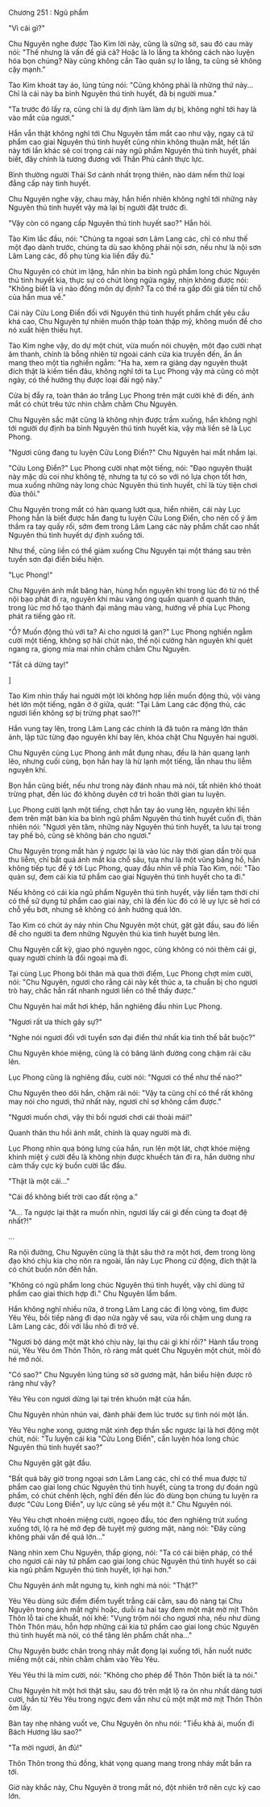 




Chương 251 : Ngũ phẩm


"Vì cái gì?"

Chu Nguyên nghe được Tào Kim lời này, cũng là sững sờ, sau đó cau mày nói: "Thế nhưng là vấn đề giá cả? Hoặc là lo lắng ta không cách nào luyện hóa bọn chúng? Này cũng không cần Tào quản sự lo lắng, ta cũng sẽ không cậy mạnh."

Tào Kim khoát tay áo, lúng túng nói: "Cũng không phải là những thứ này... Chỉ là cái này ba bình Nguyên thú tinh huyết, đã bị người mua."

"Ta trước đó lấy ra, cũng chỉ là dự định làm làm dự bị, không nghĩ tới hay là vào mắt của ngươi."

Hắn vẫn thật không nghĩ tới Chu Nguyên tầm mắt cao như vậy, ngay cả tứ phẩm cao giai Nguyên thú tinh huyết cũng nhìn không thuận mắt, hết lần này tới lần khác sẽ coi trọng cái này ngũ phẩm Nguyên thú tinh huyết, phải biết, đây chính là tương đương với Thần Phủ cảnh thực lực.

Bình thường người Thái Sơ cảnh nhất trọng thiên, nào dám nếm thử loại đẳng cấp này tinh huyết.

Chu Nguyên nghe vậy, chau mày, hắn hiển nhiên không nghĩ tới những này Nguyên thú tinh huyết vậy mà lại bị người đặt trước đi.

"Vậy còn có ngang cấp Nguyên thú tinh huyết sao?" Hắn hỏi.

Tào Kim lắc đầu, nói: "Chúng ta ngoại sơn Lâm Lang các, chỉ có như thế một đạo dành trước, chúng ta dù sao không phải nội sơn, nếu như là nội sơn Lâm Lang các, đồ phụ tùng kia liền đầy đủ."

Chu Nguyên có chút im lặng, hắn nhìn ba bình ngũ phẩm long chúc Nguyên thú tinh huyết kia, thực sự có chút lòng ngứa ngáy, nhịn không được nói: "Không biết là vị nào đồng môn dự định? Ta có thể ra gấp đôi giá tiền từ chỗ của hắn mua về."

Cái này Cửu Long Điển đối với Nguyên thú tinh huyết phẩm chất yêu cầu khá cao, Chu Nguyên tự nhiên muốn thập toàn thập mỹ, không muốn để cho nó xuất hiện thiếu hụt.

Tào Kim nghe vậy, do dự một chút, vừa muốn nói chuyện, một đạo cười nhạt âm thanh, chính là bỗng nhiên từ ngoài cánh cửa kia truyền đến, ẩn ẩn mang theo một tia nghiền ngẫm: "Ha ha, xem ra giảng dạy nguyên thuật đích thật là kiếm tiền đâu, không nghĩ tới ta Lục Phong vậy mà cũng có một ngày, có thể hưởng thụ được loại đãi ngộ này."

Cửa bị đẩy ra, toàn thân áo trắng Lục Phong trên mặt cười khẽ đi đến, ánh mắt có chút trêu tức nhìn chằm chằm Chu Nguyên.

Chu Nguyên sắc mặt cũng là không nhịn được trầm xuống, hắn không nghĩ tới người dự định ba bình Nguyên thú tinh huyết kia, vậy mà liền sẽ là Lục Phong.

"Ngươi cũng đang tu luyện Cửu Long Điển?" Chu Nguyên hai mắt nhắm lại.

"Cửu Long Điển?" Lục Phong cười nhạt một tiếng, nói: "Đạo nguyên thuật này mặc dù coi như không tệ, nhưng ta tự có so với nó lựa chọn tốt hơn, mua xuống những này long chúc Nguyên thú tinh huyết, chỉ là tùy tiện chơi đùa thôi."

Chu Nguyên trong mắt có hàn quang lướt qua, hiển nhiên, cái này Lục Phong hẳn là biết được hắn đang tu luyện Cửu Long Điển, cho nên cố ý âm thầm ra tay quấy rối, sớm đem trong Lâm Lang các này phẩm chất cao nhất Nguyên thú tinh huyết dự định xuống tới.

Như thế, cũng liền có thể giảm xuống Chu Nguyên tại một tháng sau trên tuyển sơn đại điển biểu hiện.

"Lục Phong!"

Chu Nguyên ánh mắt băng hàn, hùng hồn nguyên khí trong lúc đó từ nó thể nội bạo phát đi ra, nguyên khí màu vàng óng quấn quanh ở quanh thân, trong lúc mơ hồ tạo thành đại mãng màu vàng, hướng về phía Lục Phong phát ra tiếng gào rít.

"Ồ? Muốn động thủ với ta? Ai cho ngươi lá gan?" Lục Phong nghiền ngẫm cười một tiếng, không sợ hãi chút nào, thể nội cường hãn nguyên khí quét ngang ra, giọng mỉa mai nhìn chằm chằm Chu Nguyên.

"Tất cả dừng tay!"

]

Tào Kim nhìn thấy hai người một lời không hợp liền muốn động thủ, vội vàng hét lớn một tiếng, ngăn ở ở giữa, quát: "Tại Lâm Lang các động thủ, các ngươi liền không sợ bị trừng phạt sao?!"

Hắn vung tay lên, trong Lâm Lang các chính là đã tuôn ra mảng lớn thân ảnh, lập tức từng đạo nguyên khí bay lên, khóa chặt Chu Nguyên hai người.

Chu Nguyên cùng Lục Phong ánh mắt đụng nhau, đều là hàn quang lạnh lẽo, nhưng cuối cùng, bọn hắn hay là hừ lạnh một tiếng, lẫn nhau thu liễm nguyên khí.

Bọn hắn cũng biết, nếu như trong này đánh nhau mà nói, tất nhiên khó thoát trừng phạt, đến lúc đó không duyên cớ trì hoãn thời gian tu luyện.

Lục Phong cười lạnh một tiếng, chợt hắn tay áo vung lên, nguyên khí liền đem trên mặt bàn kia ba bình ngũ phẩm Nguyên thú tinh huyết cuốn đi, thản nhiên nói: "Ngươi yên tâm, những này Nguyên thú tinh huyết, ta lưu tại trong tay phế bỏ, cũng sẽ không bán cho ngươi."

Chu Nguyên trong mắt hàn ý ngược lại là vào lúc này thời gian dần trôi qua thu liễm, chỉ bất quá ánh mắt kia chỗ sâu, tựa như là một vũng băng hồ, hắn không tiếp tục để ý tới Lục Phong, quay đầu nhìn về phía Tào Kim, nói: "Tào quản sự, đem cái kia tứ phẩm cao giai Nguyên thú tinh huyết cho ta đi."

Nếu không có cái kia ngũ phẩm Nguyên thú tinh huyết, vậy liền tạm thời chỉ có thể sử dụng tứ phẩm cao giai này, chỉ là đến lúc đó có lẽ uy lực sẽ hơi có chỗ yếu bớt, nhưng sẽ không có ảnh hưởng quá lớn.

Tào Kim có chút áy náy nhìn Chu Nguyên một chút, gật gật đầu, sau đó liền để cho người ta đem những Nguyên thú kia tinh huyết bưng lên.

Chu Nguyên cất kỹ, giao phó nguyên ngọc, cũng không có nói thêm cái gì, quay người chính là đối ngoại mà đi.

Tại cùng Lục Phong bôi thân mà qua thời điểm, Lục Phong chợt mỉm cười, nói: "Chu Nguyên, ngươi cho rằng cái này kết thúc a, ta chuẩn bị cho ngươi trò hay, chắc hẳn rất nhanh ngươi liền có thể thấy được."

Chu Nguyên hai mắt hơi khép, hắn nghiêng đầu nhìn Lục Phong.

"Ngươi rất ưa thích gây sự?"

"Nghe nói ngươi đối với tuyển sơn đại điển thứ nhất kia tình thế bắt buộc?"

Chu Nguyên khóe miệng, cũng là có băng lãnh đường cong chậm rãi câu lên.

Lục Phong cũng là nghiêng đầu, cười nói: "Ngươi có thể như thế nào?"

Chu Nguyên theo dõi hắn, chậm rãi nói: "Vậy ta cũng chỉ có thể rất không may nói cho ngươi, thứ nhất này, ngươi chỉ sợ không cầm được."

"Ngươi muốn chơi, vậy thì bồi ngươi chơi cái thoải mái!"

Quanh thân thu hồi ánh mắt, chính là quay người mà đi.

Lục Phong nhìn qua bóng lưng của hắn, run lên một lát, chợt khóe miệng khinh miệt ý cười đều là không nhịn được khuếch tán đi ra, hắn dường như cảm thấy cực kỳ buồn cười lắc đầu.

"Thật là một cái..."

"Cái đồ không biết trời cao đất rộng a."

"A... Ta ngược lại thật ra muốn nhìn, ngươi lấy cái gì đến cùng ta đoạt đệ nhất?!"

...

Ra nội đường, Chu Nguyên cũng là thật sâu thở ra một hơi, đem trong lòng đạo khó chịu kia cho nôn ra ngoài, lần này Lục Phong cử động, đích thật là có chút buồn nôn đến hắn.

"Không có ngũ phẩm long chúc Nguyên thú tinh huyết, vậy chỉ dùng tứ phẩm cao giai thích hợp đi." Chu Nguyên lẩm bẩm.

Hắn không nghĩ nhiều nữa, ở trong Lâm Lang các đi lòng vòng, tìm được Yêu Yêu, bồi tiếp nàng đi dạo nửa ngày về sau, vừa rồi chậm ung dung ra Lâm Lang các, đối với lầu nhỏ đi trở về.

"Ngươi bộ dáng một mặt khó chịu này, lại thụ cái gì khí rồi?" Hành tẩu trong núi, Yêu Yêu ôm Thôn Thôn, rõ ràng mắt quét Chu Nguyên một chút, môi đỏ hé mở nói.

"Có sao?" Chu Nguyên lúng túng sờ sờ gương mặt, hắn biểu hiện được rõ ràng như vậy?

Yêu Yêu con ngươi dừng lại tại trên khuôn mặt của hắn.

Chu Nguyên nhún nhún vai, đành phải đem lúc trước sự tình nói một lần.

Yêu Yêu nghe xong, gương mặt xinh đẹp thần sắc ngược lại là hơi động một chút, nói: "Tu luyện cái kia "Cửu Long Điển", cần luyện hóa long chúc Nguyên thú tinh huyết sao?"

Chu Nguyên gật gật đầu.

"Bất quá bây giờ trong ngoại sơn Lâm Lang các, chỉ có thể mua được tứ phẩm cao giai long chúc Nguyên thú tinh huyết, cùng ta trong dự đoán ngũ phẩm, có chút chênh lệch, nghĩ đến đến lúc đó dùng bọn chúng tu luyện ra được "Cửu Long Điển", uy lực cũng sẽ yếu một ít." Chu Nguyên nói.

Yêu Yêu chợt nhoẻn miệng cười, ngoẹo đầu, tóc đen nghiêng trút xuống xuống tới, lộ ra hé mở đẹp đẽ tuyệt mỹ gương mặt, nàng nói: "Đây cũng không phải vấn đề quá lớn..."

Nàng nhìn xem Chu Nguyên, thấp giọng, nói: "Ta có cái biện pháp, có thể cho ngươi cái này tứ phẩm cao giai long chúc Nguyên thú tinh huyết so cái kia ngũ phẩm Nguyên thú tinh huyết, lợi hại hơn."

Chu Nguyên ánh mắt ngưng tụ, kinh nghi mà nói: "Thật?"

Yêu Yêu dùng sức điểm điểm tuyết trắng cái cằm, sau đó nàng tại Chu Nguyên trong ánh mắt nghi hoặc, duỗi ra hai tay đem một mặt mờ mịt Thôn Thôn lỗ tai che khuất, nói khẽ: "Vụng trộm nói cho ngươi nha, nếu như dùng Thôn Thôn máu, hỗn hợp những cái kia tứ phẩm cao giai long chúc Nguyên thú tinh huyết mà nói, có thể tăng lên phẩm chất nha..."

Chu Nguyên bước chân trong nháy mắt đọng lại xuống tới, hắn nuốt nước miếng một cái, nhìn chằm chằm vào Yêu Yêu.

Yêu Yêu thì là mỉm cười, nói: "Không cho phép để Thôn Thôn biết là ta nói."

Chu Nguyên hít một hơi thật sâu, sau đó trên mặt lộ ra ôn nhu nhất dáng tươi cười, hắn từ Yêu Yêu trong ngực đem vẫn như cũ một mặt mờ mịt Thôn Thôn ôm lấy.

Bàn tay nhẹ nhàng vuốt ve, Chu Nguyên ôn nhu nói: "Tiểu khả ái, muốn đi Bách Hương lâu sao?"

"Ta mời ngươi, ăn đủ!"

Thôn Thôn trong thú đồng, khát vọng quang mang trong nháy mắt bắn ra tới.

Giờ này khắc này, Chu Nguyên ở trong mắt nó, đột nhiên trở nên cực kỳ cao lớn.




